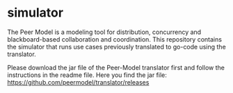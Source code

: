 # simulator
The Peer Model is a modeling tool for distribution, concurrency and blackboard-based collaboration and coordination.
This repository contains the simulator that runs use cases previously translated to go-code using the translator.

Please download the jar file of the Peer-Model translator first and follow the instructions in the readme file.
Here you find the jar file: https://github.com/peermodel/translator/releases
